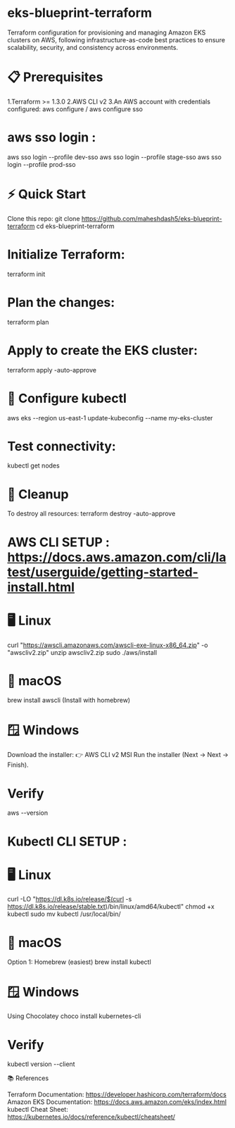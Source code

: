 # eks-blueprint-terraform
Terraform configuration for provisioning and managing Amazon EKS clusters on AWS, following infrastructure-as-code best practices to ensure scalability, security, and consistency across environments.

# 📋 Prerequisites
 1.Terraform >= 1.3.0
 2.AWS CLI v2
 3.An AWS account with credentials configured: aws configure / aws configure sso
 
# aws sso login : 
aws sso login --profile dev-sso
aws sso login --profile stage-sso
aws sso login --profile prod-sso

# ⚡ Quick Start
Clone this repo: 
git clone https://github.com/maheshdash5/eks-blueprint-terraform
cd eks-blueprint-terraform

# Initialize Terraform:
terraform init

# Plan the changes:
terraform plan

# Apply to create the EKS cluster:
terraform apply -auto-approve

# 🔑 Configure kubectl
aws eks --region us-east-1 update-kubeconfig --name my-eks-cluster

# Test connectivity:
kubectl get nodes

# 🧹 Cleanup
To destroy all resources:
terraform destroy -auto-approve


# AWS CLI SETUP : https://docs.aws.amazon.com/cli/latest/userguide/getting-started-install.html

# 🖥️ Linux
curl "https://awscli.amazonaws.com/awscli-exe-linux-x86_64.zip" -o "awscliv2.zip"
unzip awscliv2.zip
sudo ./aws/install

# 🍏 macOS
brew install awscli (Install with homebrew)

# 🪟 Windows
Download the installer: 👉 AWS CLI v2 MSI
Run the installer (Next → Next → Finish).

# Verify
aws --version


# Kubectl CLI SETUP :
# 🖥️ Linux
curl -LO "https://dl.k8s.io/release/$(curl -s https://dl.k8s.io/release/stable.txt)/bin/linux/amd64/kubectl"
chmod +x kubectl
sudo mv kubectl /usr/local/bin/

# 🍏 macOS
Option 1: Homebrew (easiest)
brew install kubectl

# 🪟 Windows
Using Chocolatey
choco install kubernetes-cli

# Verify
kubectl version --client

📚 References

Terraform Documentation: https://developer.hashicorp.com/terraform/docs
Amazon EKS Documentation: https://docs.aws.amazon.com/eks/index.html
kubectl Cheat Sheet: https://kubernetes.io/docs/reference/kubectl/cheatsheet/
